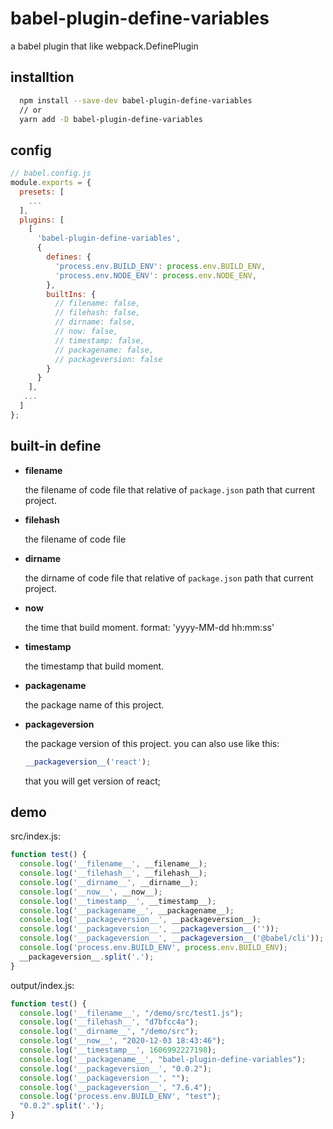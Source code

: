 # babel-plugin-define-variables
a babel plugin that like webpack.DefinePlugin

## installtion

```bash
  npm install --save-dev babel-plugin-define-variables
  // or 
  yarn add -D babel-plugin-define-variables
```

## config


```js
// babel.config.js
module.exports = {
  presets: [
    ...
  ],
  plugins: [
    [
      'babel-plugin-define-variables',
      {
        defines: {
          'process.env.BUILD_ENV': process.env.BUILD_ENV,
          'process.env.NODE_ENV': process.env.NODE_ENV,
        },
        builtIns: {
          // filename: false,
          // filehash: false,
          // dirname: false,
          // now: false,
          // timestamp: false,
          // packagename: false,
          // packageversion: false
        }
      }
    ],
   ...
  ]
};
```

## built-in define

- __filename__

  the filename of code file that relative of `package.json` path that current project.

- __filehash__
  
  the filename of code file

- __dirname__

  the dirname of code file that relative of `package.json` path that current project.

- __now__

  the time that build moment. format: 'yyyy-MM-dd hh:mm:ss'

- __timestamp__

  the timestamp that build moment.

- __packagename__

  the package name of this project.

- __packageversion__

    the package version of this project. you can also use like this:

  ```js
  __packageversion__('react');
  ```
  that you will get version of react;

## demo

src/index.js:

```js
function test() {
  console.log('__filename__', __filename__);
  console.log('__filehash__', __filehash__);
  console.log('__dirname__', __dirname__);
  console.log('__now__', __now__);
  console.log('__timestamp__', __timestamp__);
  console.log('__packagename__', __packagename__);
  console.log('__packageversion__', __packageversion__);
  console.log('__packageversion__', __packageversion__(''));
  console.log('__packageversion__', __packageversion__('@babel/cli'));
  console.log('process.env.BUILD_ENV', process.env.BUILD_ENV);
  __packageversion__.split('.');
}
```

output/index.js:

```js
function test() {
  console.log('__filename__', "/demo/src/test1.js");
  console.log('__filehash__', "d7bfcc4a");
  console.log('__dirname__', "/demo/src");
  console.log('__now__', "2020-12-03 18:43:46");
  console.log('__timestamp__', 1606992227198);
  console.log('__packagename__', "babel-plugin-define-variables");
  console.log('__packageversion__', "0.0.2");
  console.log('__packageversion__', "");
  console.log('__packageversion__', "7.6.4");
  console.log('process.env.BUILD_ENV', "test");
  "0.0.2".split('.');
}
```
